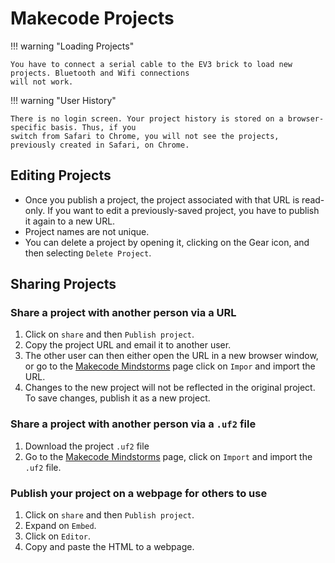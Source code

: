 # Makecode Projects

!!! warning "Loading Projects"

    You have to connect a serial cable to the EV3 brick to load new projects. Bluetooth and Wifi connections
    will not work.

!!! warning "User History"

    There is no login screen. Your project history is stored on a browser-specific basis. Thus, if you 
    switch from Safari to Chrome, you will not see the projects, previously created in Safari, on Chrome.

## Editing Projects
* Once you publish a project, the project associated with that URL is read-only. If you 
want to edit a previously-saved project, you have to publish it again to a new URL.
* Project names are not unique.
* You can delete a project by opening it, clicking on the Gear icon, and then selecting ``Delete Project``.

## Sharing Projects

### Share a project with another person via a URL
 
1. Click on ``share`` and then ``Publish project``.
2. Copy the project URL and email it to another user.
3. The other user can then either open the URL in a new browser window, or
go to the [Makecode Mindstorms](https://makecode.mindstorms.com) page click on ``Impor`` and import the URL.
4. Changes to the new project will not be reflected in the original project. To save changes, publish it 
as a new project.

### Share a project with another person via a ```.uf2``` file

1. Download the project ```.uf2``` file
2. Go to the [Makecode Mindstorms](https://makecode.mindstorms.com) page, click on ``Import`` and import the ```.uf2``` file.

### Publish your project on a webpage for others to use

1. Click on ``share`` and then ``Publish project``.
2. Expand on ``Embed``.
3. Click on ``Editor``.
4. Copy and paste the HTML to a webpage.


